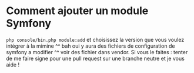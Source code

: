 # Comment ajouter un module Symfony


`php console/bin.php module:add`
et choisissez la version que vous voulez intégrer à la mimine ^^ bah oui y aura des fichiers de configuration de symfony a modifier ^^ voir des fichier dans vendor. Si vous le faites : tenter de me faire signe pour une pull request sur une branche neutre et je vous aide !
